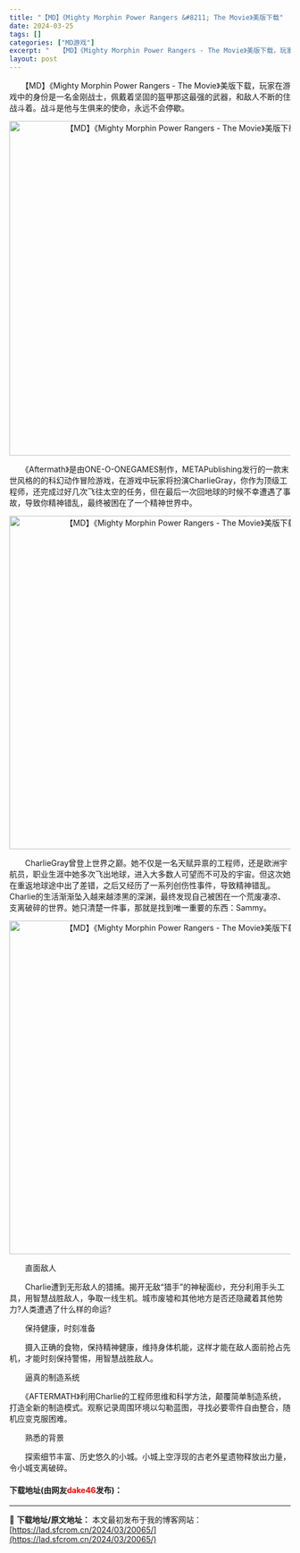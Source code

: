 ```yaml
---
title: "【MD】《Mighty Morphin Power Rangers &#8211; The Movie》美版下载"
date: 2024-03-25
tags: []
categories: ["MD游戏"]
excerpt: "　　【MD】《Mighty Morphin Power Rangers - The Movie》美版下载，玩家在游戏中的身份是一名金刚战士，佩戴着坚固的盔甲那这最强的武器，和敌人不断的住战斗着。战斗是他与生俱来的使命，永远不会停歇。 　　《Aftermath》是由ONE-O-ONEGAMES制作，M&hellip;"
layout: post
---
```


 <p>　　【MD】《Mighty Morphin Power Rangers - The Movie》美版下载，玩家在游戏中的身份是一名金刚战士，佩戴着坚固的盔甲那这最强的武器，和敌人不断的住战斗着。战斗是他与生俱来的使命，永远不会停歇。</p> <p align="center"><img align="" border="0" src="https://lad.sfcrom.cn/wp-content/uploads/2024/03/20240325_66010e324f0a7.png" width="599" alt="【MD】《Mighty Morphin Power Rangers - The Movie》美版下载" /></p> <p>　　《Aftermath》是由ONE-O-ONEGAMES制作，METAPublishing发行的一款末世风格的的科幻动作冒险游戏，在游戏中玩家将扮演CharlieGray，你作为顶级工程师，还完成过好几次飞往太空的任务，但在最后一次回地球的时候不幸遭遇了事故，导致你精神错乱，最终被困在了一个精神世界中。</p> <p align="center"><img align="" border="0" src="https://lad.sfcrom.cn/wp-content/uploads/2024/03/20240325_66010e33ae1d2.png" width="597" alt="【MD】《Mighty Morphin Power Rangers - The Movie》美版下载" /></p> <p>　　CharlieGray曾登上世界之巅。她不仅是一名天赋异禀的工程师，还是欧洲宇航员，职业生涯中她多次飞出地球，进入大多数人可望而不可及的宇宙。但这次她在重返地球途中出了差错，之后又经历了一系列创伤性事件，导致精神错乱。Charlie的生活渐渐坠入越来越漆黑的深渊，最终发现自己被困在一个荒废凄凉、支离破碎的世界。她只清楚一件事，那就是找到唯一重要的东西：Sammy。</p> <p align="center"><img align="" border="0" src="https://lad.sfcrom.cn/wp-content/uploads/2024/03/20240325_66010e34adb3c.png" width="597" alt="【MD】《Mighty Morphin Power Rangers - The Movie》美版下载" /></p> <p>　　直面敌人</p> <p>　　Charlie遭到无形敌人的猎捕。揭开无敌&ldquo;猎手&rdquo;的神秘面纱，充分利用手头工具，用智慧战胜敌人，争取一线生机。城市废墟和其他地方是否还隐藏着其他势力?人类遭遇了什么样的命运?</p> <p>　　保持健康，时刻准备</p> <p>　　摄入正确的食物，保持精神健康，维持身体机能，这样才能在敌人面前抢占先机，才能时刻保持警惕，用智慧战胜敌人。</p> <p>　　逼真的制造系统</p> <p>　　《AFTERMATH》利用Charlie的工程师思维和科学方法，颠覆简单制造系统，打造全新的制造模式。观察记录周围环境以勾勒蓝图，寻找必要零件自由整合，随机应变克服困难。</p> <p>　　熟悉的背景</p> <p>　　探索细节丰富、历史悠久的小城。小城上空浮现的古老外星遗物释放出力量，令小城支离破碎。</p> <p><h4>下载地址(由网友<font color="red">dake46</font>发布)：</h4></p> 

---
📖 **下载地址/原文地址：** 本文最初发布于我的博客网站：[https://lad.sfcrom.cn/2024/03/20065/](https://lad.sfcrom.cn/2024/03/20065/)
